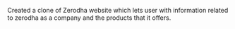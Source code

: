 Created a clone of Zerodha website  which lets user with information related to zerodha as a company and the products that it offers.
